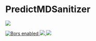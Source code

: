 # PredictMDSanitizer

<p>
<a
href="https://doi.org/10.5281/zenodo.1291209">
<img
src="https://zenodo.org/badge/109460252.svg"/>
</a>
</p>

<p>
<a
href="https://app.bors.tech/repositories/18923">
<img
src="https://bors.tech/images/badge_small.svg"
alt="Bors enabled">
</a>
<a
href="https://travis-ci.com/bcbi/PredictMDSanitizer.jl/branches">
<img
src="https://travis-ci.com/bcbi/PredictMDSanitizer.jl.svg?branch=master">
</a>
<a
href="https://codecov.io/gh/bcbi/PredictMDSanitizer.jl">
<img
src="https://codecov.io/gh/bcbi/PredictMDSanitizer.jl/branch/master/graph/badge.svg">
</a>
</p>
